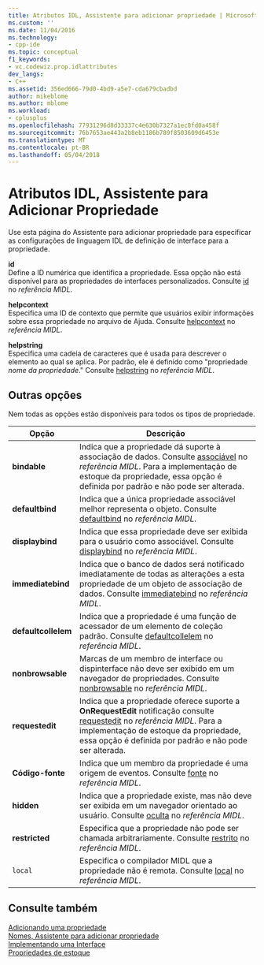 ```yaml
---
title: Atributos IDL, Assistente para adicionar propriedade | Microsoft Docs
ms.custom: ''
ms.date: 11/04/2016
ms.technology:
- cpp-ide
ms.topic: conceptual
f1_keywords:
- vc.codewiz.prop.idlattributes
dev_langs:
- C++
ms.assetid: 356ed666-79d0-4bd9-a5e7-cda679cbadbd
author: mikeblome
ms.author: mblome
ms.workload:
- cplusplus
ms.openlocfilehash: 77931296d8d33337c4e630b7327a1ec8fd0a458f
ms.sourcegitcommit: 76b7653ae443a2b8eb1186b789f8503609d6453e
ms.translationtype: MT
ms.contentlocale: pt-BR
ms.lasthandoff: 05/04/2018
---
```

# <a name="idl-attributes-add-property-wizard"></a>Atributos IDL, Assistente para Adicionar Propriedade
Use esta página do Assistente para adicionar propriedade para especificar as configurações de linguagem IDL de definição de interface para a propriedade.  
  
 **id**  
 Define a ID numérica que identifica a propriedade. Essa opção não está disponível para as propriedades de interfaces personalizados. Consulte [id](http://msdn.microsoft.com/library/windows/desktop/aa367040) no *referência MIDL*.  
  
 **helpcontext**  
 Especifica uma ID de contexto que permite que usuários exibir informações sobre essa propriedade no arquivo de Ajuda. Consulte [helpcontext](http://msdn.microsoft.com/library/windows/desktop/aa366851) no *referência MIDL*.  
  
 **helpstring**  
 Especifica uma cadeia de caracteres que é usada para descrever o elemento ao qual se aplica. Por padrão, ele é definido como "propriedade *nome da propriedade*." Consulte [helpstring](http://msdn.microsoft.com/library/windows/desktop/aa366856) no *referência MIDL*.  
  
## <a name="other-options"></a>Outras opções  
 Nem todas as opções estão disponíveis para todos os tipos de propriedade.  
  
|Opção|Descrição|  
|------------|-----------------|  
|**bindable**|Indica que a propriedade dá suporte à associação de dados. Consulte [associável](http://msdn.microsoft.com/library/windows/desktop/aa366738) no *referência MIDL*. Para a implementação de estoque da propriedade, essa opção é definida por padrão e não pode ser alterada.|  
|**defaultbind**|Indica que a única propriedade associável melhor representa o objeto. Consulte [defaultbind](http://msdn.microsoft.com/library/windows/desktop/aa366790) no *referência MIDL*.|  
|**displaybind**|Indica que essa propriedade deve ser exibida para o usuário como associável. Consulte [displaybind](http://msdn.microsoft.com/library/windows/desktop/aa366804) no *referência MIDL*.|  
|**immediatebind**|Indica que o banco de dados será notificado imediatamente de todas as alterações a esta propriedade de um objeto de associação de dados. Consulte [immediatebind](http://msdn.microsoft.com/library/windows/desktop/aa367045) no *referência MIDL*.|  
|**defaultcollelem**|Indica que a propriedade é uma função de acessador de um elemento de coleção padrão. Consulte [defaultcollelem](http://msdn.microsoft.com/library/windows/desktop/aa366792) no *referência MIDL*.|  
|**nonbrowsable**|Marcas de um membro de interface ou dispinterface não deve ser exibido em um navegador de propriedades. Consulte [nonbrowsable](http://msdn.microsoft.com/library/windows/desktop/aa367117) no *referência MIDL*.|  
|**requestedit**|Indica que a propriedade oferece suporte a **OnRequestEdit** notificação consulte [requestedit](http://msdn.microsoft.com/library/windows/desktop/aa367155) no *referência MIDL*. Para a implementação de estoque da propriedade, essa opção é definida por padrão e não pode ser alterada.|  
|**Código-fonte**|Indica que um membro da propriedade é uma origem de eventos. Consulte [fonte](http://msdn.microsoft.com/library/windows/desktop/aa367166) no *referência MIDL*.|  
|**hidden**|Indica que a propriedade existe, mas não deve ser exibida em um navegador orientado ao usuário. Consulte [oculta](http://msdn.microsoft.com/library/windows/desktop/aa366861) no *referência MIDL*.|  
|**restricted**|Especifica que a propriedade não pode ser chamada arbitrariamente. Consulte [restrito](http://msdn.microsoft.com/library/windows/desktop/aa367157) no *referência MIDL*.|  
|`local`|Especifica o compilador MIDL que a propriedade não é remota. Consulte [local](http://msdn.microsoft.com/library/windows/desktop/aa367071) no *referência MIDL*.|  
  
## <a name="see-also"></a>Consulte também  
 [Adicionando uma propriedade](../ide/adding-a-property-visual-cpp.md)   
 [Nomes, Assistente para adicionar propriedade](../ide/names-add-property-wizard.md)   
 [Implementando uma Interface](../ide/implementing-an-interface-visual-cpp.md)   
 [Propriedades de estoque](../ide/stock-properties.md)